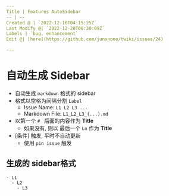 ```yaml
---
Title | Features AutoSidebar
-- | --
Created @ | `2022-12-16T04:15:25Z`
Last Modify @| `2022-12-20T06:30:09Z`
Labels | `bug, enhancement`
Edit @| [here](https://github.com/junxnone/twiki/issues/24)

---
```

# 自动生成 Sidebar


- 自动生成 `markdown` 格式的 sidebar
- 格式以空格为间隔分割 `Label` 
  - Issue Name: `L1 L2 L3 ...`
  - Markdown File: `L1_L2_L3_(...).md`
- 以第一个 `# ` 后面的内容作为 **Title**
  -  如果没有, 则以 最后一个 `Ln` 作为 **Title**
- [条件] 触发, 平时不自动更新
  - 使用 `pin issue` 触发

## 生成的 sidebar格式

```
- L1
  - L2
    - L3
```
